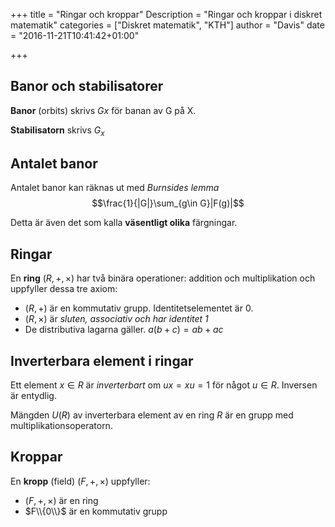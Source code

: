 +++
title = "Ringar och kroppar"
Description = "Ringar och kroppar i diskret matematik"
categories = ["Diskret matematik", "KTH"]
author = "Davis"
date = "2016-11-21T10:41:42+01:00"

+++

## Banor och stabilisatorer

**Banor** (orbits) skrivs $Gx$ för banan av G på X.

**Stabilisatorn** skrivs $G_x$

## Antalet banor

Antalet banor kan räknas ut med *Burnsides lemma*
$$\frac{1}{|G|}\sum_{g\in G}|F(g)|$$

Detta är även det som kalla **väsentligt olika** färgningar.

## Ringar

En **ring** $(R, +, \times)$ har två binära operationer: addition och multiplikation och uppfyller dessa tre axiom:

* $(R, +)$ är en kommutativ grupp. Identitetselementet är 0.
* $(R, \times)$ är *sluten, associativ och har identitet 1*
* De distributiva lagarna gäller. $a(b+c) = ab + ac$

## Inverterbara element i ringar

Ett element $x \in R$ är *inverterbart* om $ux = xu = 1$ för något $u \in R$. Inversen är entydlig.

Mängden $U(R)$ av inverterbara element av en ring $R$ är en grupp med multiplikationsoperatorn.

## Kroppar

En **kropp** (field) $(F, +, \times)$ uppfyller:

* $(F, +, \times)$ är en ring
* $F\\{0\\}$ är en kommutativ grupp
